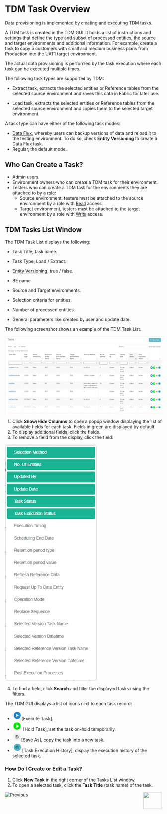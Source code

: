 # TDM Task Overview

Data provisioning is implemented by creating and executing TDM tasks. 

A TDM task is created in the TDM GUI. It holds a list of instructions and settings that define the type and subset of processed entities, the source and target environments and additional information. For example, create a task to copy 5 customers with small and medium business plans from Production into the UAT1 target environment.

The actual data provisioning is performed by the task execution where each task can be executed multiple times.

The following task types are supported by TDM:

- Extract task, extracts the selected entities or Reference tables from the selected source environment and saves this data in Fabric for later use.

- Load task, extracts the selected entities or Reference tables from the selected source environment and copies them to the selected target environment.

A task type can have either of the following task modes:

- [Data Flux](15_data_flux_task.md), whereby users can backup versions of data and reload it to the testing environment. To do so, check **Entity Versioning** to create a Data Flux task. 
- Regular, the default mode.


## Who Can Create a Task?
-  Admin users.
-  Environment owners who can create a TDM task for their environment.
-  Testers who can create a TDM task for the environments they are attached to by a [role](/10_environment_roles_tab.md):
   - Source environment, testers must be attached to the source environment by a role with [Read](10_environment_roles_tab.md#read-and-write-and-number-of-entities) access.
   - Target environment, testers must be attached to the target environment by a role with [Write](10_environment_roles_tab.md#read-and-write-and-number-of-entities) access.



## TDM Tasks List Window

The TDM Task List displays the following:

- Task Title, task name.

- Task Type, Load / Extract.

- [Entity Versioning](15_data_flux_task.md), true / false.

- BE name.

- Source and Target environments. 

- Selection criteria for entities.

- Number of processed entities.

- General parameters like created by user and update date. 

The following screenshot shows an example of the TDM Task List. 

  ![tasks list](images/tdm_task_list_window.png)

  

1.  Click **Show/Hide Columns** to open a popup window displaying the list of available fields for each task. Fields in green are displayed by default. 
2.  To display additional fields, click the fields.
3.  To remove a field from the display, click the field:

![show hide columms](images/task_list_show_hide_columns.png)

4. To find a field, click **Search** and filter the displayed tasks using the filters.

The TDM GUI displays a list of icons next to each task record:

- ![task icon](images/execute_task_icon.png)[Execute Task]. 
- ![task icon](images/hold_task_icon.png) [Hold Task], set the task on-hold temporarily.
- ![task icon](images/save_as_icon.png)[Save As], copy the task into a new task.
- ![task icon](images/task_execution_history_icon.png)[Task Execution History], display the execution history of the selected task.



### How Do I Create or Edit a Task?

1. Click **New Task** in the right corner of the Tasks List window.
2. To open a selected task, click the **Task Title** (task name) of the task.

 [![Previous](/articles/images/Previous.png)](13_environment_exclusion_lists.md)[<img align="right" width="60" height="54" src="/articles/images/Next.png">](15_data_flux_task.md)

